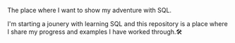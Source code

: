 The place where I want to show my adventure with SQL.

I'm starting a jounery with learning SQL and this repository is a place where I share my progress and examples I have worked through.🛠️
